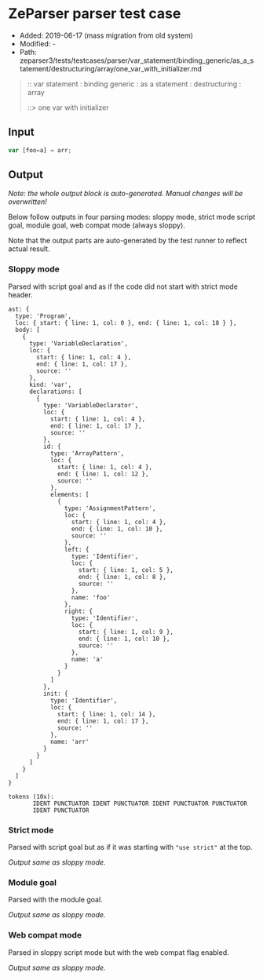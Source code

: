 # ZeParser parser test case

- Added: 2019-06-17 (mass migration from old system)
- Modified: -
- Path: zeparser3/tests/testcases/parser/var_statement/binding_generic/as_a_statement/destructuring/array/one_var_with_initializer.md

> :: var statement : binding generic : as a statement : destructuring : array
>
> ::> one var with initializer

## Input

`````js
var [foo=a] = arr;
`````

## Output

_Note: the whole output block is auto-generated. Manual changes will be overwritten!_

Below follow outputs in four parsing modes: sloppy mode, strict mode script goal, module goal, web compat mode (always sloppy).

Note that the output parts are auto-generated by the test runner to reflect actual result.

### Sloppy mode

Parsed with script goal and as if the code did not start with strict mode header.

`````
ast: {
  type: 'Program',
  loc: { start: { line: 1, col: 0 }, end: { line: 1, col: 18 } },
  body: [
    {
      type: 'VariableDeclaration',
      loc: {
        start: { line: 1, col: 4 },
        end: { line: 1, col: 17 },
        source: ''
      },
      kind: 'var',
      declarations: [
        {
          type: 'VariableDeclarator',
          loc: {
            start: { line: 1, col: 4 },
            end: { line: 1, col: 17 },
            source: ''
          },
          id: {
            type: 'ArrayPattern',
            loc: {
              start: { line: 1, col: 4 },
              end: { line: 1, col: 12 },
              source: ''
            },
            elements: [
              {
                type: 'AssignmentPattern',
                loc: {
                  start: { line: 1, col: 4 },
                  end: { line: 1, col: 10 },
                  source: ''
                },
                left: {
                  type: 'Identifier',
                  loc: {
                    start: { line: 1, col: 5 },
                    end: { line: 1, col: 8 },
                    source: ''
                  },
                  name: 'foo'
                },
                right: {
                  type: 'Identifier',
                  loc: {
                    start: { line: 1, col: 9 },
                    end: { line: 1, col: 10 },
                    source: ''
                  },
                  name: 'a'
                }
              }
            ]
          },
          init: {
            type: 'Identifier',
            loc: {
              start: { line: 1, col: 14 },
              end: { line: 1, col: 17 },
              source: ''
            },
            name: 'arr'
          }
        }
      ]
    }
  ]
}

tokens (10x):
       IDENT PUNCTUATOR IDENT PUNCTUATOR IDENT PUNCTUATOR PUNCTUATOR
       IDENT PUNCTUATOR
`````

### Strict mode

Parsed with script goal but as if it was starting with `"use strict"` at the top.

_Output same as sloppy mode._

### Module goal

Parsed with the module goal.

_Output same as sloppy mode._

### Web compat mode

Parsed in sloppy script mode but with the web compat flag enabled.

_Output same as sloppy mode._
